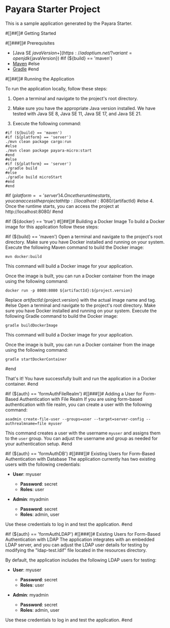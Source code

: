 # Payara Starter Project

This is a sample application generated by the Payara Starter.

#[[##]]# Getting Started

#[[###]]# Prerequisites

- [Java SE ${javaVersion}+](https://adoptium.net/?variant=openjdk${javaVersion})
#if (${build} == 'maven')
- [Maven](https://maven.apache.org/download.cgi)
#else
- [Gradle](https://gradle.org/install/)
#end

#[[##]]# Running the Application

To run the application locally, follow these steps:

1. Open a terminal and navigate to the project's root directory.

2. Make sure you have the appropriate Java version installed. We have tested with Java SE 8, Java SE 11, Java SE 17, and Java SE 21.

3. Execute the following command:

```
#if (${build} == 'maven')
#if (${platform} == 'server')
./mvn clean package cargo:run
#else
./mvn clean package payara-micro:start
#end
#else
#if (${platform} == 'server')
./gradle build
#else
./gradle build microStart
#end
#end
```

#if (${platform} == 'server')
4. Once the runtime starts, you can access the project at http://localhost:8080/${artifactId}
#else
4. Once the runtime starts, you can access the project at http://localhost:8080/
#end

#if (${docker} == 'true')
#[[##]]# Building a Docker Image
To build a Docker image for this application follow these steps:

#if (${build} == 'maven')
Open a terminal and navigate to the project's root directory. Make sure you have Docker installed and running on your system.
Execute the following Maven command to build the Docker image:

```
mvn docker:build
```

This command will build a Docker image for your application.

Once the image is built, you can run a Docker container from the image using the following command:

```
docker run -p 8080:8080 ${artifactId}:${project.version}
```
Replace ${artifactId}:${project.version} with the actual image name and tag.
#else
Open a terminal and navigate to the project's root directory. Make sure you have Docker installed and running on your system.
Execute the following Gradle command to build the Docker image:

```
gradle buildDockerImage
```

This command will build a Docker image for your application.

Once the image is built, you can run a Docker container from the image using the following command:

```
gradle startDockerContainer
```
#end

That's it! You have successfully built and run the application in a Docker container.
#end

#if (${auth} == 'formAuthFileRealm')
#[[###]]# Adding a User for Form-Based Authentication with File Realm
If you are using form-based authentication with file realm, you can create a user with the following command:

```
asadmin create-file-user --groups=user --target=server-config --authrealmname=file myuser
```
This command creates a user with the username `myuser` and assigns them to the `user` group. You can adjust the username and group as needed for your authentication setup.
#end

#if (${auth} == 'formAuthDB')
#[[###]]# Existing Users for Form-Based Authentication with Database 
The application currently has two existing users with the following credentials:

- **User**: myuser
  - **Password**: secret
  - **Roles**: user

- **Admin**: myadmin
  - **Password**: secret
  - **Roles**: admin, user

Use these credentials to log in and test the application.
#end

#if (${auth} == 'formAuthLDAP')
#[[###]]# Existing Users for Form-Based Authentication with LDAP
The application integrates with an embedded LDAP server, and you can adjust the LDAP user details for testing by modifying the "ldap-test.ldif" file located in the resources directory.

By default, the application includes the following LDAP users for testing:

- **User**: myuser
  - **Password**: secret
  - **Roles**: user

- **Admin**: myadmin
  - **Password**: secret
  - **Roles**: admin, user

Use these credentials to log in and test the application.
#end
